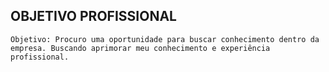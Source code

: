## OBJETIVO PROFISSIONAL
    Objetivo: Procuro uma oportunidade para buscar conhecimento dentro da empresa. Buscando aprimorar meu conhecimento e experiência profissional.
    
    